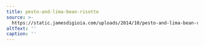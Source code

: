 ```yaml
---
title: pesto-and-lima-bean-risotto
source: >-
  https://static.jamesdigioia.com/uploads/2014/10/pesto-and-lima-bean-risotto.jpg
altText: ''
caption: ''
---
```



